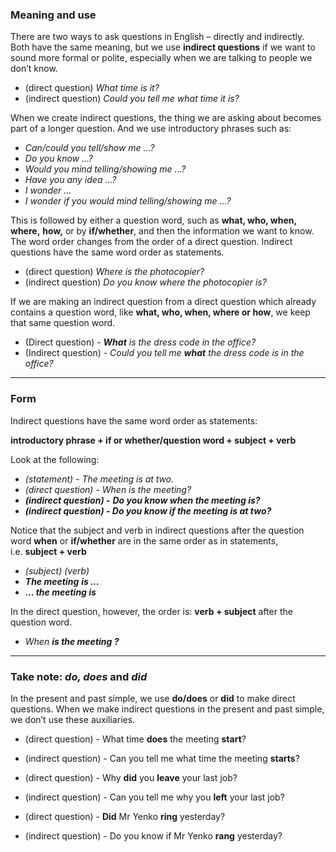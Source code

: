 ### Meaning and use

There are two ways to ask questions in English – directly and indirectly. Both have the same meaning, but we use **indirect questions** if we want to sound more formal or polite, especially when we are talking to people we don’t know.

- (direct question) _What time is it?_
- (indirect question) _Could you tell me what time it is?_

When we create indirect questions, the thing we are asking about becomes part of a longer question. And we use introductory phrases such as:

- _Can/could you tell/show me …?_
- _Do you know …?_
- _Would you mind telling/showing me …?_
- _Have you any idea …?_
- _I wonder …_
- _I wonder if you would mind telling/showing me …?_

This is followed by either a question word, such as **what, who, when, where,** **how,** or by **if/whether**, and then the information we want to know. The word order changes from the order of a direct question. Indirect questions have the same word order as statements.

- (direct question) _Where is the photocopier?_
- (indirect question) _Do you know where the photocopier is?_

If we are making an indirect question from a direct question which already contains a question word, like **what, who, when, where or how**, we keep that same question word.

- (Direct question) - **_What_** _is the dress code in the office?_
- (Indirect question) - _Could you tell me **what** the dress code is in the office?_

---
### Form

Indirect questions have the same word order as statements:

**introductory phrase + if or whether/question word + subject + verb**

Look at the following:

- _(statement) - The meeting is at two._
- _(direct question) - When is the meeting?_
- **_(indirect question) -_** _**Do you know when the meeting is?**_
- **_(indirect question) - Do you know if the meeting is at two?_**

Notice that the subject and verb in indirect questions after the question word **when** or **if/whether** are in the same order as in statements, i.e. **subject + verb**

- _(subject) (verb)_
- **_The meeting_** **_is …_**
- **_… the meeting is_**

In the direct question, however, the order is: **verb + subject** after the question word.

- _When_ **_is_ _the meeting ?_**

---
### Take note: _do, does_ and _did_ 

In the present and past simple, we use **do/does** or **did** to make direct questions. When we make indirect questions in the present and past simple, we don’t use these auxiliaries. 

- (direct question) - What time **does** the meeting **start**?
- (indirect question) - Can you tell me what time the meeting **starts**?

- (direct question) - Why **did** you **leave** your last job?
- (indirect question) - Can you tell me why you **left** your last job?        

- (direct question) - **Did** Mr Yenko **ring** yesterday?
- (indirect question) - Do you know if Mr Yenko **rang** yesterday?
